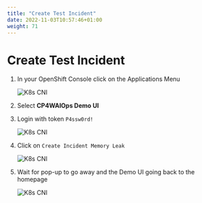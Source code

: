 ```yaml
---
title: "Create Test Incident"
date: 2022-11-03T10:57:46+01:00
weight: 71
---
```


# Create Test Incident

1. In your OpenShift Console click on the Applications Menu

	![K8s CNI](/cp4waiops-training/pics/07_fzth_ocp_menu.png)


1. Select **CP4WAIOps Demo UI**

1. Login with token `P4ssw0rd!`

	![K8s CNI](/cp4waiops-training/pics/08_demo_ui_login.png)

1. Click on `Create Incident Memory Leak`

	![K8s CNI](/cp4waiops-training/pics/45_demo_ui_incident.png)

1. Wait for pop-up to go away and the Demo UI going back to the homepage

	![K8s CNI](/cp4waiops-training/pics/47_check.png)




